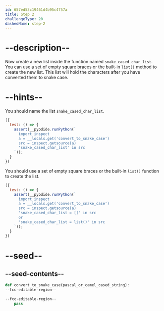 ```yaml
---
id: 657ed53c19461d4b95c4757a
title: Step 2
challengeType: 20
dashedName: step-2
---
```


# --description--

Now create a new list inside the function named `snake_cased_char_list`. You can use a set of empty square braces or the built-in `list()` method to create the new list. This list will hold the characters after you have converted them to snake case.

# --hints--

You should name the list `snake_cased_char_list`.

```js
({
  test: () => {
    assert(__pyodide.runPython(`
      import inspect
      a = __locals.get('convert_to_snake_case')
      src = inspect.getsource(a)
      'snake_cased_char_list' in src
    `));
  }
})
```

You should use a set of empty square braces or the built-in `list()` function to create the list.

```js
({
  test: () => {
    assert(__pyodide.runPython(`
      import inspect
      a = __locals.get('convert_to_snake_case')
      src = inspect.getsource(a)
      'snake_cased_char_list = []' in src
      or
      'snake_cased_char_list = list()' in src
    `));
  }
})
```

# --seed--

## --seed-contents--

```py
def convert_to_snake_case(pascal_or_camel_cased_string):
--fcc-editable-region--
    
--fcc-editable-region--
    pass
```
